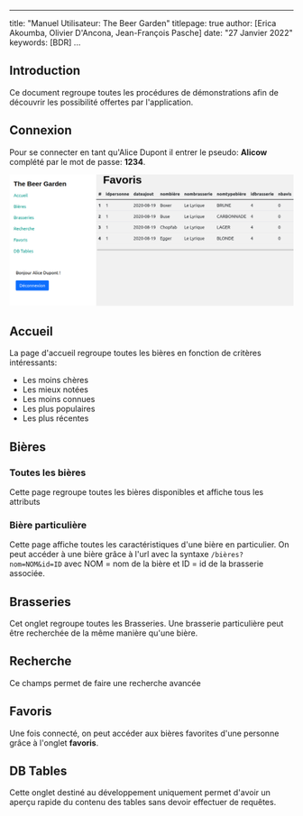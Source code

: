 * * *

title: "Manuel Utilisateur: The Beer Garden"
titlepage: true
author: [Erica Akoumba, Olivier D'Ancona, Jean-François Pasche]
date: "27 Janvier 2022"
keywords: [BDR]
...

## Introduction

Ce document regroupe toutes les procédures de démonstrations afin de découvrir les possibilité offertes par l'application.

## Connexion

Pour se connecter en tant qu'Alice Dupont il entrer le pseudo: **Alicow** complété par le mot de passe: **1234**.

![Alice Dupont est connectée](images/Favoris.png)

## Accueil

La page d'accueil regroupe toutes les bières en fonction de critères intéressants:

-   Les moins chères
-   Les mieux notées
-   Les moins connues
-   Les plus populaires
-   Les plus récentes

## Bières

### Toutes les bières

Cette page regroupe toutes les bières disponibles et affiche tous les attributs

### Bière particulière

Cette page affiche toutes les caractéristiques d'une bière en particulier. On peut accéder à une bière grâce à l'url avec la syntaxe `/bières?nom=NOM&id=ID` avec NOM = nom de la bière et ID = id de la brasserie associée.

## Brasseries

Cet onglet regroupe toutes les Brasseries. Une brasserie particulière peut être recherchée de la même manière qu'une bière.

## Recherche

Ce champs permet de faire une recherche avancée

## Favoris

Une fois connecté, on peut accéder aux bières favorites d'une personne grâce à l'onglet **favoris**.

## DB Tables

Cette onglet destiné au développement uniquement permet d'avoir un aperçu rapide du contenu des tables sans devoir effectuer de requêtes.
